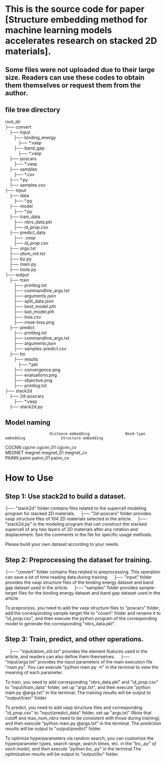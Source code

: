 # This is the source code for paper [Structure embedding method for machine learning models accelerates research on stacked 2D materials].

## Some files were not uploaded due to their large size. Readers can use these codes to obtain them themselves or request them from the author.

## file tree directory
root_dir  
├── convert  
&emsp;├── input  
&emsp;&emsp;├── binding_energy  
&emsp;&emsp;&emsp;├── *.vasp  
&emsp;&emsp;├── band_gap  
&emsp;&emsp;&emsp;├── *.vasp  
&emsp;├── poscars  
&emsp;&emsp;├── *.vasp  
&emsp;├── samples  
&emsp;&emsp;├── *.csv  
&emsp;├── *.py  
&emsp;├── samples.csv  
├── input  
&emsp;├── data  
&emsp;&emsp;├── *.py  
&emsp;├── model  
&emsp;&emsp;├── *.py  
&emsp;├── train_data  
&emsp;&emsp;├── nbrs_data.pkl  
&emsp;&emsp;├── id_prop.csv  
&emsp;├── predict_data  
&emsp;&emsp;├── *.vasp  
&emsp;&emsp;├── id_prop.csv  
&emsp;├── args.txt  
&emsp;├── atom_init.txt  
&emsp;├── bo*.py  
&emsp;├── main.py  
&emsp;├── tools.py  
├── output  
&emsp;├── train  
&emsp;&emsp;├── printlog.txt  
&emsp;&emsp;├── commandline_args.txt  
&emsp;&emsp;├── arguments.json  
&emsp;&emsp;├── split_data.json  
&emsp;&emsp;├── best_model.pth  
&emsp;&emsp;├── last_model.pth  
&emsp;&emsp;├── loss.csv  
&emsp;&emsp;├── rmse-loss.png  
&emsp;├── predict  
&emsp;&emsp;├── printlog.txt  
&emsp;&emsp;├── commandline_args.txt  
&emsp;&emsp;├── arguments.json  
&emsp;&emsp;├── samples-predict.csv  
&emsp;├── bo  
&emsp;&emsp;├── results  
&emsp;&emsp;&emsp;├── *.pkl  
&emsp;&emsp;├── convergence.png  
&emsp;&emsp;├── evaluations.png  
&emsp;&emsp;├── objective.png  
&emsp;&emsp;├── printlog.txt  
├── stack2d  
&emsp;├── 2d-poscars  
&emsp;&emsp;├── *.vasp  
&emsp;├── stack2d.py  

## Model naming
                        Distance embedding                Bond-type embedding                Structure embedding  
CGCNN                        cgcnn                             cgcnn_01                            cgcnn_cv  
MEGNET                       megnet                            megnet_01                           megnet_cv  
PAINN                        painn                             painn_01                            painn_cv  

# How to Use  
## Step 1: Use stack2d to build a dataset.

├── "stack2d" folder contains files related to the supercell modeling program for stacked 2D materials.
&emsp;├── "2d-poscars" folder provides vasp structure files of 104 2D materials selected in the article.
&emsp;├── "stack2d.py" is the modeling program that can construct the stacked supercell of any two layers of 2D materials after any rotation and displacement. See the comments in the file for specific usage methods.

Please build your own dataset according to your needs


## Step 2: Preprocessing the dataset for training.

├── "convert" folder contains files related to preprocessing. This operation can save a lot of time reading data during training.
&emsp;├── "input" folder provides the vasp structure files of the binding energy dataset and band gap dataset used in the article.
&emsp;├── "samples" folder provides sample-target files for the binding energy dataset and band gap dataset used in the article.

To preprocess, you need to add the vasp structure files to "poscars" folder, add the corresponding sample-target file to "covert" folder and rename it to "id_prop.csv", and then execute the python program of the corresponding model to generate the corresponding "nbrs_data.pkl".


## Step 3: Train, predict, and other operations.

&emsp;├── "input/atom_init.txt" provides the element features used in the article, and readers can also define them themselves.
&emsp;├── "input/args.txt" provides the input parameters of the main execution file "main.py". You can execute "python main.py -h" in the terminal to view the meaning of each parameter.

To train, you need to add corresponding "nbrs_data.pkl" and "id_prop.csv" to "input/train_data" folder, set up "args.txt", and then execute "python main.py @args.txt" in the terminal. The training results will be output to "output/train" folder

To predict, you need to add vasp structure files and corresponding "id_prop.csv" to "input/predict_data" folder, set up "args.txt" (Note that cutoff and max_num_nbrs need to be consistent with those during training), and then execute "python main.py @args.txt" in the terminal. The prediction results will be output to "output/predict" folder.

To optimize hyperparameters via random search, you can customize the hyperparameter types, search range, search times, etc. in the "bo_*.py" of each model, and then execute "python bo_*.py" in the terminal.The optimization results will be output to "output/bo" folder.
